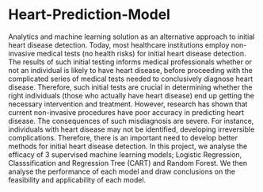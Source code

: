 # Heart-Prediction-Model
Analytics and machine learning solution as an alternative approach to initial heart disease detection.
Today, most healthcare institutions employ non-invasive medical tests (no health risks) for initial heart disease detection. The results of such initial testing informs medical professionals whether or not an individual is likely to have heart disease, before proceeding with the complicated series of medical tests needed to conclusively diagnose heart disease. Therefore, such initial tests are crucial in determining whether the right individuals (those who actually have heart disease) end up getting the necessary intervention and treatment. However, research has shown that current non-invasive procedures have poor accuracy in predicting heart disease. The consequences of such misdiagnosis are severe. For instance, individuals with heart disease may not be identified, developing irreversible complications. Therefore, there is an important need to develop better methods for initial heart disease detection. In this project, we analyse the efficacy of 3 supervised machine learning models; Logistic Regression, Classsification and Regression Tree (CART) and Random Forest. We then analyse the performance of each model and draw conclusions on the feasibility and applicability of each model. 
